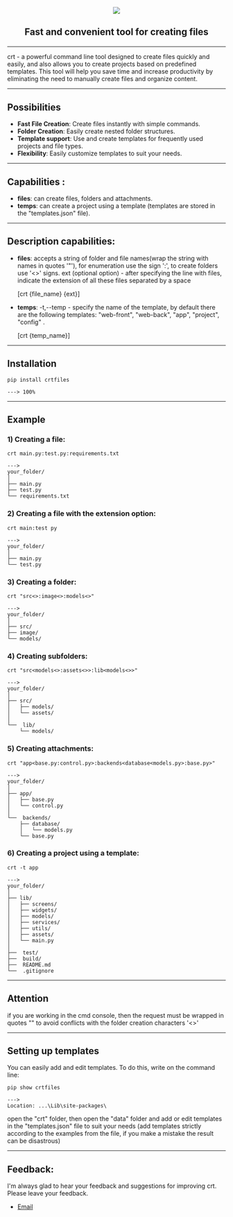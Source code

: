 <!-- <h1><p align="center">crt</p></h1> -->
<p align="center"><img src="https://i.postimg.cc/4yGPyFjn/crt-logo-dark-blue.png" /></p>
<h2><p align="center">Fast and convenient tool for creating files</p></h2>

---

crt - a powerful command line tool designed to create files quickly and easily, and also allows you to create projects based on predefined templates. This tool will help you save time and increase productivity by eliminating the need to manually create files and organize content.

---

## Possibilities

- **Fast File Creation**: Create files instantly with simple commands.
- **Folder Creation**: Easily create nested folder structures.
- **Template support**: Use and create templates for frequently used projects and file types.
- **Flexibility**: Easily customize templates to suit your needs.

---

## Сapabilities :

- **files**: can create files, folders and attachments.
- **temps**: can create a project using a template (templates are stored in the "templates.json" file).

---

## Description сapabilities:

- **files**:
  accepts a string of folder and file names(wrap the string with names in quotes '"'), for enumeration use the sign ':', to create folders use '<>' signs.
  ext (optional option) - after specifying the line with files, indicate the extension of all these files separated by a space

  [crt {file_name} {ext}]

- **temps**:
  -t,--temp - specify the name of the template, by default there are the following templates: "web-front", "web-back", "app", "project", "config" .

  [crt {temp_name}]

---

## Installation

```console
pip install crtfiles

---> 100%
```

---

## Example

### 1) Creating a file:

```console
crt main.py:test.py:requirements.txt

--->
your_folder/
│
├── main.py
├── test.py
└── requirements.txt
```

### 2) Сreating a file with the extension option:

```console
crt main:test py

--->
your_folder/
│
├── main.py
└── test.py
```

### 3) Creating a folder:

```console
crt "src<>:image<>:models<>"

--->
your_folder/
│
├── src/
├── image/
└── models/
```

### 4) Creating subfolders:

```console
crt "src<models<>:assets<>>:lib<models<>>"

--->
your_folder/
│
├── src/
│   ├── models/
│   └── assets/
│
└──  lib/
    └── models/

```

### 5) Creating attachments:

```console
crt "app<base.py:control.py>:backends<database<models.py>:base.py>"

--->
your_folder/
│
├── app/
│   ├── base.py
│   └── control.py
│
└──  backends/
    ├── database/
    │   └── models.py
    └── base.py

```

### 6) Сreating a project using a template:

```console
crt -t app

--->
your_folder/
│
├── lib/
│   ├── screens/
│   ├── widgets/
│   ├── models/
│   ├── services/
│   ├── utils/
│   ├── assets/
│   └── main.py
│
├──  test/
├──  build/
├──  README.md
└──  .gitignore

```

---

## Attention

if you are working in the cmd console, then the request must be wrapped in quotes "" to avoid conflicts with the folder creation characters '<>'

---

## Setting up templates

You can easily add and edit templates. To do this, write on the command line:

```console
pip show crtfiles

--->
Location: ...\Lib\site-packages\
```

open the "crt" folder, then open the "data" folder and add or edit templates in the "templates.json" file to suit your needs (add templates strictly according to the examples from the file, if you make a mistake the result can be disastrous)

---

## Feedback:

I'm always glad to hear your feedback and suggestions for improving crt. Please leave your feedback.

- [Email](crtpproject@gmail.com)
